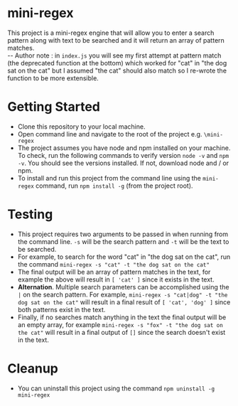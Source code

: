 # mini-regex

This project is a mini-regex engine that will allow you to enter a search pattern along with text to be searched and it will return an array of pattern matches.  
-- Author note : in `index.js` you will see my first attempt at pattern match (the deprecated function at the bottom) which worked for "cat" in "the dog sat on the cat" but I assumed "the cat" should also match so I re-wrote the function to be more extensible.

# Getting Started

- Clone this repository to your local machine.
- Open command line and navigate to the root of the project e.g. `\mini-regex`
- The project assumes you have node and npm installed on your machine.  To check, run the following commands to verify version `node -v` and `npm -v`.  You should see the versions installed.  If not, download node and / or npm.
- To install and run this project from the command line using the `mini-regex` command, run `npm install -g` (from the project root).

# Testing

- This project requires two arguments to be passed in when running from the command line.  `-s` will be the search pattern and `-t` will be the text to be searched.
- For example, to search for the word "cat" in "the dog sat on the cat", run the command `mini-regex -s "cat" -t "the dog sat on the cat"`
- The final output will be an array of pattern matches in the text, for example the above will result in `[ 'cat' ]` since it exists in the text.
- **Alternation**.  Multiple search parameters can be accomplished using the `|` on the search pattern.  For example, `mini-regex -s "cat|dog" -t "the dog sat on the cat"` will result in a final result of `[ 'cat', 'dog' ]` since both patterns exist in the text.
- Finally, if no searches match anything in the text the final output will be an empty array, for example `mini-regex -s "fox" -t "the dog sat on the cat"` will result in a final output of `[]` since the search doesn't exist in the text.


# Cleanup

- You can uninstall this project using the command `npm uninstall -g mini-regex`
